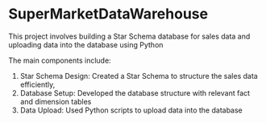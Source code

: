 # SuperMarketDataWarehouse

This project involves building a Star Schema database for sales data and uploading data into the database using Python                                           

The main components include:

1. Star Schema Design: Created a Star Schema to structure the sales data efficiently,
2. Database Setup: Developed the database structure with relevant fact and dimension tables
3. Data Upload: Used Python scripts to upload data into the database
